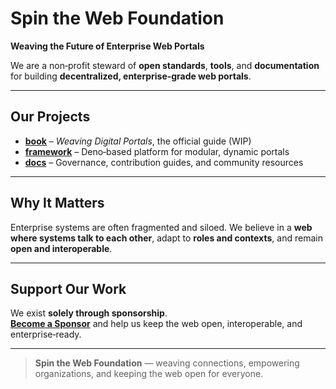 # Spin the Web Foundation

**Weaving the Future of Enterprise Web Portals**

We are a non‑profit steward of **open standards**, **tools**, and **documentation** for building **decentralized, enterprise‑grade web portals**.

---

## Our Projects
- **[book](https://github.com/spintheweb/book)** – *Weaving Digital Portals*, the official guide (WIP)  
- **[framework](https://github.com/spintheweb/framework)** – Deno‑based platform for modular, dynamic portals  
- **[docs](https://github.com/spintheweb/docs)** – Governance, contribution guides, and community resources  

---

## Why It Matters
Enterprise systems are often fragmented and siloed. We believe in a **web where systems talk to each other**, adapt to **roles and contexts**, and remain **open and interoperable**.

---

## Support Our Work
We exist **solely through sponsorship**.  
[**Become a Sponsor**](https://github.com/sponsors/spintheweb) and help us keep the web open, interoperable, and enterprise‑ready.

---

> **Spin the Web Foundation** — weaving connections, empowering organizations, and keeping the web open for everyone.
